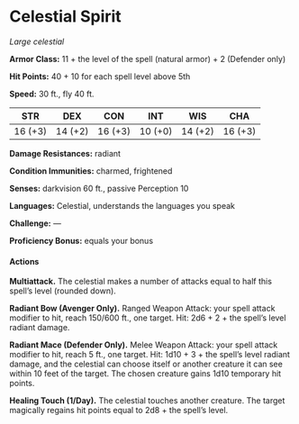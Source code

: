 # Celestial Spirit
*Large celestial*

**Armor Class:** 11 + the level of the spell (natural armor) + 2 (Defender only)

**Hit Points:** 40 + 10 for each spell level above 5th

**Speed:** 30 ft., fly 40 ft.

**STR**|**DEX**|**CON**|**INT**|**WIS**|**CHA**
-------|-------|-------|-------|-------|-------
16 (+3)|14 (+2)|16 (+3)|10 (+0)|14 (+2)|16 (+3)

**Damage Resistances:** radiant

**Condition Immunities:** charmed, frightened

**Senses:** darkvision 60 ft., passive Perception 10

**Languages:** Celestial, understands the languages you speak

**Challenge:** —

**Proficiency Bonus:** equals your bonus

#### Actions
**Multiattack.** The celestial makes a number of attacks equal to half this spell’s level (rounded down).

**Radiant Bow (Avenger Only).** Ranged Weapon Attack: your spell attack modifier to hit, reach 150/600 ft., one target. Hit: 2d6 + 2 + the spell’s level radiant damage.

**Radiant Mace (Defender Only).** Melee Weapon Attack: your spell attack modifier to hit, reach 5 ft., one target. Hit: 1d10 + 3 + the spell’s level radiant damage, and the celestial can choose itself or another creature it can see within 10 feet of the target. The chosen creature gains 1d10 temporary hit points.

**Healing Touch (1/Day).** The celestial touches another creature. The target magically regains hit points equal to 2d8 + the spell’s level.
